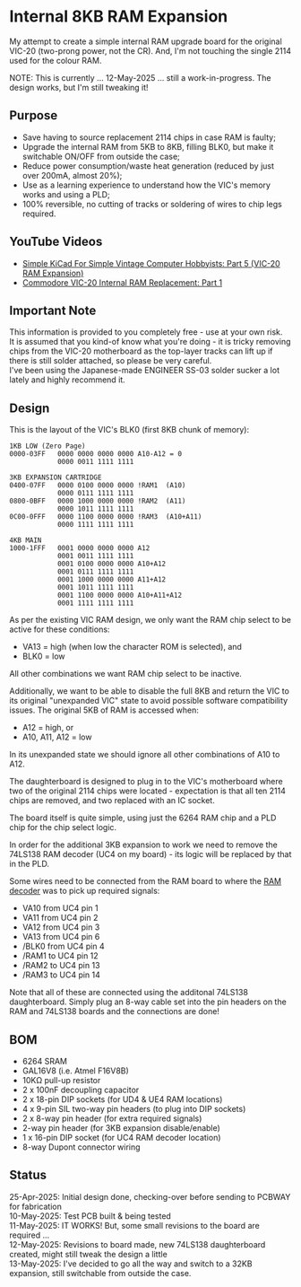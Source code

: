 # Internal 8KB RAM Expansion
My attempt to create a simple internal RAM upgrade board for the original VIC-20 (two-prong power, not the CR).  And, I'm not touching the single 2114 used for the colour RAM.<br>

NOTE: This is currently ... 12-May-2025 ... still a work-in-progress.  The design works, but I'm still tweaking it!

## Purpose
- Save having to source replacement 2114 chips in case RAM is faulty;
- Upgrade the internal RAM from 5KB to 8KB, filling BLK0, but make it switchable ON/OFF from outside the case;
- Reduce power consumption/waste heat generation (reduced by just over 200mA, almost 20%);
- Use as a learning experience to understand how the VIC's memory works and using a PLD;
- 100% reversible, no cutting of tracks or soldering of wires to chip legs required.

## YouTube Videos
- [Simple KiCad For Simple Vintage Computer Hobbyists: Part 5 (VIC-20 RAM Expansion)](https://youtu.be/WQpgBGNAkP0)
- [Commodore VIC-20 Internal RAM Replacement: Part 1](https://youtu.be/0KduuzFBmz8)

## Important Note
This information is provided to you completely free - use at your own risk.<br>
It is assumed that you kind-of know what you're doing - it is tricky removing chips from the VIC-20 motherboard as the top-layer tracks can lift up if there is still solder attached, so please be very careful.<br>
I've been using the Japanese-made ENGINEER SS-03 solder sucker a lot lately and highly recommend it.<br>

## Design
This is the layout of the VIC's BLK0 (first 8KB chunk of memory):
```
1KB LOW (Zero Page)
0000-03FF   0000 0000 0000 0000 A10-A12 = 0
            0000 0011 1111 1111

3KB EXPANSION CARTRIDGE
0400-07FF   0000 0100 0000 0000 !RAM1  (A10)
            0000 0111 1111 1111
0800-0BFF   0000 1000 0000 0000 !RAM2  (A11)
            0000 1011 1111 1111
0C00-0FFF   0000 1100 0000 0000 !RAM3  (A10+A11)
            0000 1111 1111 1111

4KB MAIN
1000-1FFF   0001 0000 0000 0000 A12
            0001 0011 1111 1111 
            0001 0100 0000 0000 A10+A12
            0001 0111 1111 1111
            0001 1000 0000 0000 A11+A12
            0001 1011 1111 1111
            0001 1100 0000 0000 A10+A11+A12
            0001 1111 1111 1111
```

As per the existing VIC RAM design, we only want the RAM chip select to be active for these conditions:
- VA13 = high (when low the character ROM is selected), and
- BLK0 = low

All other combinations we want RAM chip select to be inactive.

Additionally, we want to be able to disable the full 8KB and return the VIC to its original "unexpanded VIC" state to avoid possible software compatibility issues.  The original 5KB of RAM is accessed when:
- A12 = high, or
- A10, A11, A12 = low

In its unexpanded state we should ignore all other combinations of A10 to A12.

The daughterboard is designed to plug in to the VIC's motherboard where two of the original 2114 chips were located - expectation is that all ten 2114 chips are removed, and two replaced with an IC socket.

The board itself is quite simple, using just the 6264 RAM chip and a PLD chip for the chip select logic.<br>

In order for the additional 3KB expansion to work we need to remove the 74LS138 RAM decoder (UC4 on my board) - its logic will be replaced by that in the PLD.<br>

Some wires need to be connected from the RAM board to where the [RAM decoder](/Internal_8KB/Images/VIC-20_internal_RAM_layout.jpg) was to pick up required signals:<br>
- VA10 from UC4 pin 1
- VA11 from UC4 pin 2
- VA12 from UC4 pin 3
- VA13 from UC4 pin 6
- /BLK0 from UC4 pin 4
- /RAM1 to UC4 pin 12
- /RAM2 to UC4 pin 13
- /RAM3 to UC4 pin 14

Note that all of these are connected using the additonal 74LS138 daughterboard.  Simply plug an 8-way cable set into the pin headers on the RAM and 74LS138 boards and the connections are done!<br>

## BOM
- 6264 SRAM
- GAL16V8 (i.e. Atmel F16V8B)
- 10KΩ pull-up resistor
- 2 x 100nF decoupling capacitor
- 2 x 18-pin DIP sockets (for UD4 & UE4 RAM locations)
- 4 x 9-pin SIL two-way pin headers (to plug into DIP sockets)
- 2 x 8-way pin header (for extra required signals)
- 2-way pin header (for 3KB expansion disable/enable)
- 1 x 16-pin DIP socket (for UC4 RAM decoder location)
- 8-way Dupont connector wiring

## Status
25-Apr-2025: Initial design done, checking-over before sending to PCBWAY for fabrication<br>
10-May-2025: Test PCB built & being tested<br>
11-May-2025: IT WORKS!  But, some small revisions to the board are required ...<br>
12-May-2025: Revisions to board made, new 74LS138 daughterboard created, might still tweak the design a little<br>
13-May-2025: I've decided to go all the way and switch to a 32KB expansion, still switchable from outside the case.<br>
